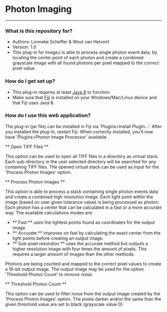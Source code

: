 # Photon Imaging #

---------------------

### What is this repository for? ###

* Authors: Lonneke Scheffer & Wout van Helvoirt
* Version: 1.0
* This plug-in for ImageJ is able to process single photon event data, by locating the center point of each photon and create a combined grayscale image with all found photons per pixel mapped to the correct pixel value.

### How do I get set up? ###

* This plug-in requires at least [Java 8](https://www.oracle.com/downloads/index.html) to function.
* Make sure that [Fiji](http://fiji.sc/) is installed on your Windows/Mac/Linux device and that Fiji uses Java 8.

### How do I use this web application? ###

The plug-in (jar file) can be installed in Fiji via 'Plugins>Install PlugIn...'. After you installed the plug-in, restart Fiji.
When correctly installed, you'll now have 'Plugins>Photon Image Processor' available.

** Open TIFF Files **

This option can be used to open all TIFF files in a directory as virtual stack. Each sub-directory in the user selected directory will be searched for any containing TIFF files. The opened virtual stack can be used as input for the 'Process Photon Images' option.

** Process Photon Images **

This option is able to process a stack containing single photon events data and create a combined high resolution image. Each light point within the image (based on user given tolerance value) is being processed as photon. Each photon has a center that can be calculated in a fast or a more accurate way. The available calculations modes are:

* ** Fast ** uses the lightest points found as coordinates for the output image.
* ** Accurate ** improves on fast by calculating the exact center from the light points before creating an output image.
* ** Sub-pixel resolution ** uses the accurate method but outputs a higher resolution image with four times the amount of pixels. This requires a larger amount of images than the other methods.

Photons are being counted and mapped to the correct pixel values to create a 16-bit output image. The output image may be used for the option 'Threshold Photon Count' to remove noise.

** Threshold Photon Count **

This option can be used to filter noise from the output image created by the 'Process Photon Images' option. The pixels darker and/or the same than the given threshold value are set to black (grayscale value 0).